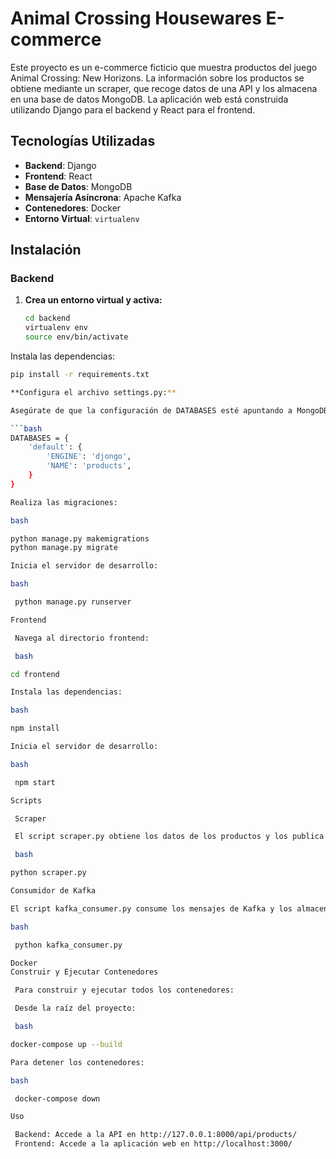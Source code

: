 # Animal Crossing Housewares E-commerce

Este proyecto es un e-commerce ficticio que muestra productos del juego Animal Crossing: New Horizons. La información sobre los productos se obtiene mediante un scraper, que recoge datos de una API y los almacena en una base de datos MongoDB. La aplicación web está construida utilizando Django para el backend y React para el frontend.

## Tecnologías Utilizadas

- **Backend**: Django
- **Frontend**: React
- **Base de Datos**: MongoDB
- **Mensajería Asíncrona**: Apache Kafka
- **Contenedores**: Docker
- **Entorno Virtual**: `virtualenv`

## Instalación

### Backend

1. **Crea un entorno virtual y activa:**

   ```bash
   cd backend
   virtualenv env
   source env/bin/activate

Instala las dependencias:

   ```bash
   pip install -r requirements.txt

**Configura el archivo settings.py:**

Asegúrate de que la configuración de DATABASES esté apuntando a MongoDB:

   ```bash
   DATABASES = {
       'default': {
           'ENGINE': 'djongo',
           'NAME': 'products',
       }
   }

Realiza las migraciones:

bash

python manage.py makemigrations
python manage.py migrate

Inicia el servidor de desarrollo:

bash

    python manage.py runserver

Frontend

    Navega al directorio frontend:

    bash

cd frontend

Instala las dependencias:

bash

npm install

Inicia el servidor de desarrollo:

bash

    npm start

Scripts

    Scraper

    El script scraper.py obtiene los datos de los productos y los publica en Kafka.

    bash

python scraper.py

Consumidor de Kafka

El script kafka_consumer.py consume los mensajes de Kafka y los almacena en MongoDB.

bash

    python kafka_consumer.py

Docker
Construir y Ejecutar Contenedores

    Para construir y ejecutar todos los contenedores:

    Desde la raíz del proyecto:

    bash

docker-compose up --build

Para detener los contenedores:

bash

    docker-compose down

Uso

    Backend: Accede a la API en http://127.0.0.1:8000/api/products/
    Frontend: Accede a la aplicación web en http://localhost:3000/
